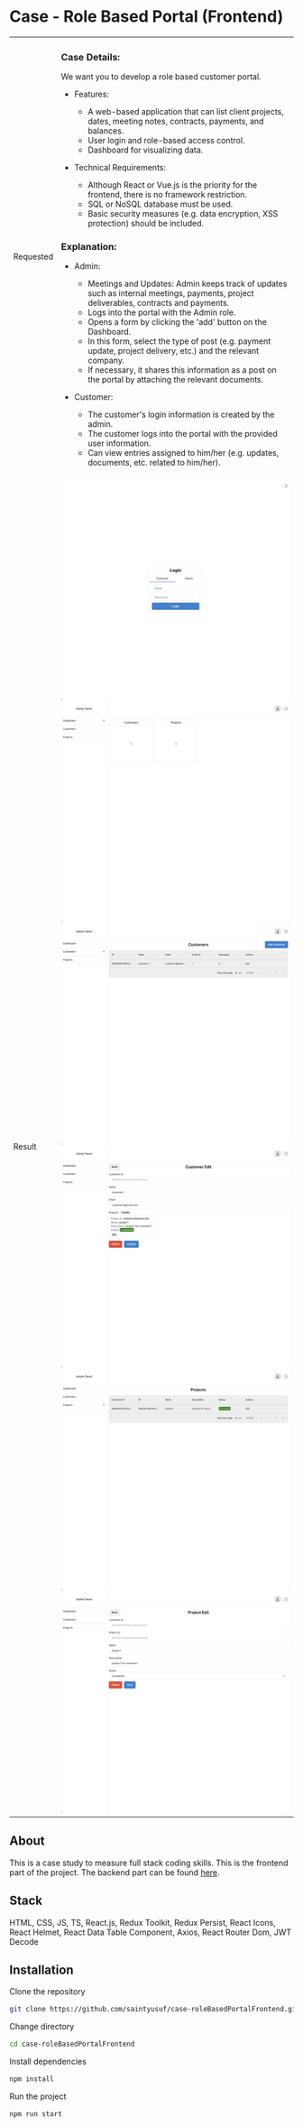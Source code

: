# Case - Role Based Portal (Frontend)

<table>
  <tbody>
    <tr>
      <td>
        Requested
      </td>
      <td>
        <h3>Case Details:</h3>
        <p>We want you to develop a role based customer portal.</p>
        <ul>
          <li>
            <p>Features:</p>
            <ul>
              <li>A web-based application that can list client projects, dates, meeting notes, contracts, payments, and balances.</li>
              <li>User login and role-based access control.</li>
              <li>Dashboard for visualizing data.</li>
            </ul>
          </li>
          <li>
            <p>Technical Requirements:</p>
            <ul>
              <li>Although React or Vue.js is the priority for the frontend, there is no framework restriction.</li>
              <li>SQL or NoSQL database must be used.</li>
              <li>Basic security measures (e.g. data encryption, XSS protection) should be included.</li>
            </ul>
          </li>
        </ul>
        <h3>Explanation:</h3>
        <ul>
          <li>
            <p>Admin:</p>
            <ul>
              <li>Meetings and Updates: Admin keeps track of updates such as internal meetings, payments, project deliverables, contracts and payments.</li>
              <li>Logs into the portal with the Admin role.</li>
              <li>Opens a form by clicking the 'add' button on the Dashboard.</li>
              <li>In this form, select the type of post (e.g. payment update, project delivery, etc.) and the relevant company.</li>
              <li>If necessary, it shares this information as a post on the portal by attaching the relevant documents.</li>
            </ul>
          </li>
          <li>
            <p>Customer:</p>
            <ul>
              <li>The customer's login information is created by the admin.</li>
              <li>The customer logs into the portal with the provided user information.</li>
              <li>Can view entries assigned to him/her (e.g. updates, documents, etc. related to him/her).</li>
            </ul>
          </li>
        </ul>
      </td>
    </tr>
    <tr>
      <td>
        Result
      </td>
      <td>
        <img src="https://github.com/saintyusuf/case-roleBasedPortalFrontend/blob/main/case-details/result1.png" alt="Result 1">
        <img src="https://github.com/saintyusuf/case-roleBasedPortalFrontend/blob/main/case-details/result2.png" alt="Result 2">
        <img src="https://github.com/saintyusuf/case-roleBasedPortalFrontend/blob/main/case-details/result3.png" alt="Result 3">
        <img src="https://github.com/saintyusuf/case-roleBasedPortalFrontend/blob/main/case-details/result4.png" alt="Result 4">
        <img src="https://github.com/saintyusuf/case-roleBasedPortalFrontend/blob/main/case-details/result5.png" alt="Result 5">
        <img src="https://github.com/saintyusuf/case-roleBasedPortalFrontend/blob/main/case-details/result6.png" alt="Result 6">
      </td>
    </tr>
  </tbody>
</table>

## About

This is a case study to measure full stack coding skills. This is the frontend part of the project. The backend part can be found [here](https://github.com/saintyusuf/case-roleBasedPortalBackend).

## Stack

HTML, CSS, JS, TS, React.js, Redux Toolkit, Redux Persist, React Icons, React Helmet, React Data Table Component, Axios, React Router Dom, JWT Decode

## Installation

Clone the repository
```bash 
git clone https://github.com/saintyusuf/case-roleBasedPortalFrontend.git
```

Change directory
```bash 
cd case-roleBasedPortalFrontend
```

Install dependencies
```bash
npm install
```

Run the project
```bash
npm run start
```